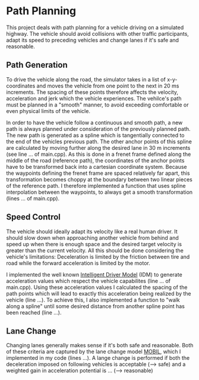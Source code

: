 # Path Planning

This project deals with path planning for a vehicle driving on a simulated highway. 
The vehicle should avoid collisions with other traffic participants, adapt its speed to preceding vehicles and change lanes if it's safe and reasonable.

## Path Generation

To drive the vehicle along the road, the simulator takes in a list of x-y-coordinates and moves the vehicle from one point to the next in 20 ms increments. 
The spacing of these points therefore affects the velocity, acceleration and jerk which the vehicle experiences. 
The vehilce's path must be planned in a "smooth" manner, to avoid exceeding comfortable or even physical limits of the vehicle.

In order to have the vehicle follow a continuous and smooth path, a new path is always planned under consideration of the previously planned path. 
The new path is generated as a spline which is tangentially connected to the end of the vehicles previous path. 
The other anchor points of this spline are calculated by moving further along the desired lane in 30 m increments (see line ... of main.cpp).
As this is done in a frenet frame defined along the middle of the road (reference path), the coordinates of the anchor points have to be transformed back into a cartesian coordinate system.
Because the waypoints defining the frenet frame are spaced relatively far apart, this transformation becomes choppy at the boundary between two linear pieces of the reference path.
I therefore implemented a function that uses spline interpolation between the waypoints, to always get a smooth transformation (lines ... of main.cpp). 

## Speed Control

The vehicle should ideally adapt its velocity like a real human driver. 
It should slow down when approaching another vehicle from behind and speed up when there is enough space and the desired target velocity is greater than the current velocity.
All this should be done considering the vehicle's limitations: Deceleration is limited by the friction between tire and road while the forward acceleration is limited by the motor.

I implemented the well known [Intelligent Driver Model](https://en.wikipedia.org/wiki/Intelligent_driver_model) (IDM) to generate acceleration values which respect the vehicle capabilites (line ... of main.cpp).
Using these acceleration values I calculated the spacing of the path points which will lead to exactly this acceleration being realized by the vehicle (line ...).
To achieve this, I also implemented a function to "walk along a spline" until some desired distance from another spline point has been reached (line ...).

## Lane Change

Changing lanes generally makes sense if it's both safe and reasonable. 
Both of these criteria are captured by the lane change model [MOBIL](http://traffic-simulation.de/MOBIL.html), which I implemented in my code (lines ...).
A lange change is performed if both the deceleration imposed on following vehicles is acceptable (--> safe) and a weighted gain in acceleration potential is ... (--> reasonable)


